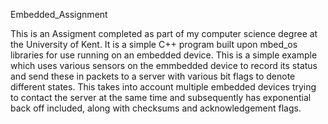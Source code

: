 Embedded_Assignment

This is an Assigment completed as part of my computer science degree at the University of Kent. It is a simple C++ program built upon mbed_os libraries for use running on an embedded device. This is a simple example which uses various sensors on the emmbedded device to record its status and send these in packets to a server with various bit flags to denote different states. This takes into account multiple embedded devices trying to contact the server at the same time and subsequently has exponential back off included, along with checksums and acknowledgement flags.
